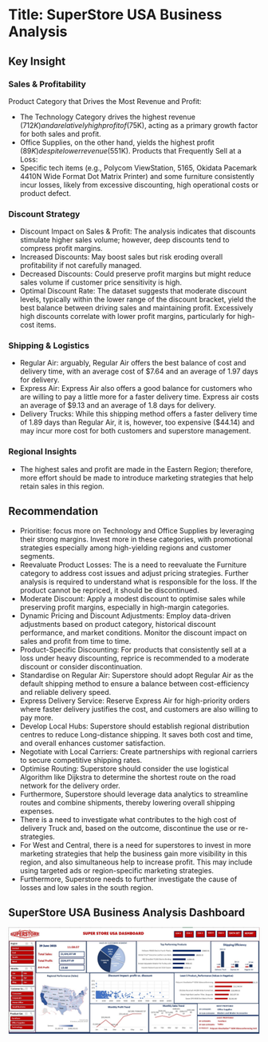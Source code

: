 # Title: SuperStore USA Business Analysis

## Key Insight 
### Sales & Profitability
Product Category that Drives the Most Revenue and Profit:
* The Technology Category drives the highest revenue ($712K) and a relatively high profit of ($75K), acting as a primary growth factor for both sales and profit.
* Office Supplies, on the other hand, yields the highest profit ($89K) despite lower revenue ($551K).
Products that Frequently Sell at a Loss: 
* Specific tech items (e.g., Polycom ViewStation, 5165, Okidata Pacemark 4410N Wide Format Dot Matrix Printer) and some furniture consistently incur losses, likely from excessive discounting, high operational costs or product defect.

### Discount Strategy
* Discount Impact on Sales & Profit: The analysis indicates that discounts stimulate higher sales volume; however, deep discounts tend to compress profit margins.
* Increased Discounts: May boost sales but risk eroding overall profitability if not carefully managed.
* Decreased Discounts: Could preserve profit margins but might reduce sales volume if customer price sensitivity is high.
* Optimal Discount Rate: The dataset suggests that moderate discount levels, typically within the lower range of the discount bracket, yield the best balance between driving sales and maintaining profit. Excessively high discounts correlate with lower profit margins, particularly for high-cost items.

### Shipping & Logistics
* Regular Air:  arguably, Regular Air offers the best balance of cost and delivery time, with an average cost of $7.64 and an average of 1.97 days for delivery.
* Express Air:  Express Air also offers a  good balance for customers who are willing to pay a little more for a faster delivery time. Express air costs an average of $9.13 and an average of 1.8 days for delivery.
* Delivery Trucks: While this shipping method offers a faster delivery time  of 1.89 days than Regular Air, it is, however, too expensive ($44.14) and may incur more cost for both customers and superstore management.

### Regional Insights
* The highest sales and profit are made in the Eastern Region; therefore, more effort should be made to introduce marketing strategies that help retain sales in this region.

## Recommendation
* Prioritise: focus more on Technology and Office Supplies by leveraging their strong margins. Invest more in these categories, with promotional strategies especially among high-yielding regions and customer segments. 
* Reevaluate Product Losses: The is a need to reevaluate the Furniture category to address cost issues and adjust pricing strategies. Further analysis is required to understand what is responsible for the loss. If the product cannot be repriced, it should be discontinued.
* Moderate Discount: Apply a modest discount to optimise sales while preserving profit margins, especially in high-margin categories.
* Dynamic Pricing and Discount Adjustments: Employ data-driven adjustments based on product category, historical discount performance, and market conditions. Monitor the discount impact on sales and profit from time to time.
* Product-Specific Discounting: For products that consistently sell at a loss under heavy discounting, reprice is recommended to a moderate discount or consider discontinuation. 
* Standardise on Regular Air:  Superstore should adopt Regular Air as the default shipping method to ensure a balance between cost-efficiency and reliable delivery speed.
* Express Delivery Service: Reserve Express Air for high-priority orders where faster delivery justifies the cost, and customers are also willing to pay more.
* Develop Local Hubs: Superstore should establish regional distribution centres to reduce Long-distance shipping. It saves both cost and time, and overall enhances customer satisfaction. 
* Negotiate with Local Carriers: Create partnerships with regional carriers to secure competitive shipping rates.
* Optimise Routing: Superstore should consider the use logistical Algorithm like Dijkstra to determine the shortest route on the road network for the delivery order. 
* Furthermore, Superstore should leverage data analytics to streamline routes and combine shipments, thereby lowering overall shipping expenses. 
* There is a need to investigate what contributes to the high cost of delivery Truck and, based on the outcome, discontinue the use or re-strategies.
* For West and Central, there is a need for superstores to invest in more marketing strategies that help the business gain more visibility in this region, and also simultaneous help to increase profit. This may include using targeted ads or region-specific marketing strategies.
* Furthermore, Superstore needs to further investigate the cause of losses and low sales in the south region. 

## SuperStore USA Business Analysis Dashboard
![snapshot](https://github.com/Emmaojo/Data-Analytics-Portfolio/blob/54f2ba03a7638d69a895565e703fa5678e6b4383/Excel%20Project%20-%20SuperStore/Super%20Store%20Usa%20Dashboard.jpg)
